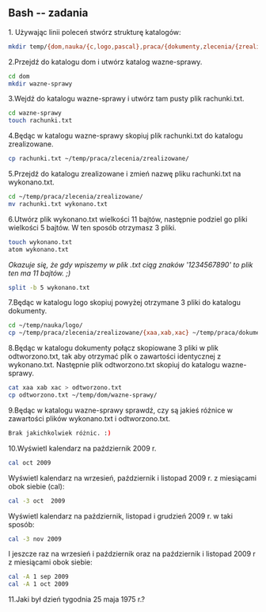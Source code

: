 ## Bash -- zadania

1\. Używając linii poleceń stwórz strukturę katalogów:

```sh
mkdir temp/{dom,nauka/{c,logo,pascal},praca/{dokumenty,zlecenia/{zrealizowane,niezrealizowane}}} -p
```

2\.Przejdź do katalogu dom i utwórz katalog wazne-sprawy.

```sh
cd dom
mkdir wazne-sprawy
```

3\.Wejdź do katalogu wazne-sprawy i utwórz tam pusty plik rachunki.txt.

```sh
cd wazne-sprawy
touch rachunki.txt
```

4\.Będąc w katalogu wazne-sprawy skopiuj plik rachunki.txt do katalogu zrealizowane.

```sh
cp rachunki.txt ~/temp/praca/zlecenia/zrealizowane/
```

5\.Przejdź do katalogu zrealizowane i zmień nazwę pliku rachunki.txt na wykonano.txt.

```sh
cd ~/temp/praca/zlecenia/zrealizowane/
mv rachunki.txt wykonano.txt
```

6\.Utwórz plik wykonano.txt wielkości 11 bajtów, następnie podziel go pliki wielkości 5 bajtów. W ten sposób otrzymasz 3 pliki.

```sh
touch wykonano.txt
atom wykonano.txt
```
_Okazuje się, że gdy wpiszemy w plik .txt ciąg znaków '1234567890' to plik ten ma  11 bajtów. ;)_

```sh
split -b 5 wykonano.txt
```
7\.Będąc w katalogu logo skopiuj powyżej otrzymane 3 pliki do katalogu dokumenty.

```sh
cd ~/temp/nauka/logo/
cp ~/temp/praca/zlecenia/zrealizowane/{xaa,xab,xac} ~/temp/praca/dokumenty/
```
8\.Będąc w katalogu dokumenty połącz skopiowane 3 pliki w plik odtworzono.txt, tak aby otrzymać plik o zawartości identycznej z wykonano.txt. Następnie plik odtworzono.txt skopiuj do katalogu wazne-sprawy.

```sh
cat xaa xab xac > odtworzono.txt
cp odtworzono.txt ~/temp/dom/wazne-sprawy/
```
9\.Będąc w katalogu wazne-sprawy sprawdź, czy są jakieś różnice w zawartości plików wykonano.txt i odtworzono.txt.

```sh
Brak jakichkolwiek różnic. :)
```

10\.Wyświetl kalendarz na październik 2009 r.

```sh
cal oct 2009
```

Wyświetl kalendarz na wrzesień, październik i listopad 2009 r. z miesiącami obok siebie (cal):

```sh
cal -3 oct  2009
```

Wyświetl kalendarz na październik, listopad i grudzień 2009 r. w taki sposób:

```sh
cal -3 nov 2009
```
I jeszcze raz na wrzesień i październik oraz na październik i listopad 2009 r z miesiącami obok siebie:

```sh
cal -A 1 sep 2009
cal -A 1 oct 2009
```

11\.Jaki był dzień tygodnia 25 maja 1975 r.?

```sh






